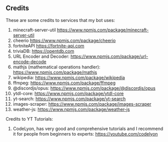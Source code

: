 ## Credits
These are some credits to services that my bot uses:

1) minecraft-server-util https://www.npmjs.com/package/minecraft-server-util
2) cheerio https://www.npmjs.com/package/cheerio
3) fortniteAPI https://fortnite-api.com
4) triviaDB: https://opentdb.com
5) URL Encoder and Decoder: https://www.npmjs.com/package/url-encode-decode
6) mathjs (mathematical operations handler): https://www.npmjs.com/package/mathjs
7) wikipedia: https://www.npmjs.com/package/wikipedia
8) ffmpeg: https://www.npmjs.com/package/ffmpeg
9) @discordjs/opus: https://www.npmjs.com/package/@discordjs/opus
10) ytdl-core: https://www.npmjs.com/package/ytdl-core
11) yt-search: https://www.npmjs.com/package/yt-search
12) images-scraper: https://www.npmjs.com/package/images-scraper
13) weather-js: https://www.npmjs.com/package/weather-js

Credits to YT Tutorials:

1) CodeLyon, has very good and comprehensive tutorials and I recommend it for people from beginners to experts: https://youtube.com/codelyon

